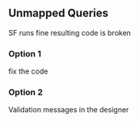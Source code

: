 ## Unmapped Queries

SF runs fine
resulting code is broken

### Option 1

fix the code

### Option 2

Validation messages in the designer
